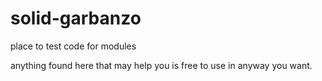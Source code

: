 # solid-garbanzo

place to test code for modules

anything found here that may help you is free to use in anyway you want.
